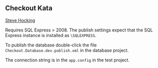 Checkout Kata
-------------

[Steve Hocking](mailto:steve@codemunki.es)

Requires SQL Express > 2008. The publish settings expect that the SQL Express instance is installed as `\SQLEXPRESS`.

To publish the database double-click the file `Checkout.Database.dev.publish.xml` in the database project.

The connection string is in the `app.config` in the test project.
